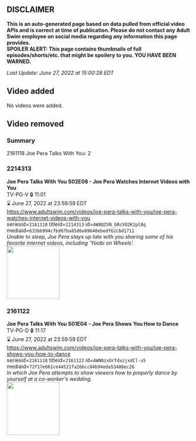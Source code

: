 ## DISCLAIMER
**This is an auto-generated page based on data pulled from official video APIs and is correct at time of publication. Please do not contact any Adult Swim employee on social media regarding any information this page provides.**  
**SPOILER ALERT: This page contains thumbnails of full episodes/shorts/etc. that might be spoilery to you. YOU HAVE BEEN WARNED.**  

_Last Update: June 27, 2022 at 15:00:28 EDT_
## Video added
No videos were added.  
## Video removed
### Summary
2161118 Joe Pera Talks With You: 2  
### 2214313
**Joe Pera Talks With You S02E08 - Joe Pera Watches Internet Videos with You**  
TV-PG-V 🔒 11:01  
⌛ June 27, 2022 at 23:59:59 EDT  
https://www.adultswim.com/videos/joe-pera-talks-with-you/joe-pera-watches-internet-videos-with-you  
seriesid=`2161118` titleid=`2214313` id=`AW8QZVN_GRcVO2K2pl8q` mediaid=`633bb994cfbd67ba85d6e89640ebedf62cbd1711`  
_Unable to sleep, Joe Pera stays up late with you sharing some of his favorite internet videos, including 'Yoobi on Wheels'._  
<a href="https://media.cdn.adultswim.com/uploads/20191216/thumbnails/2_1912161527318-joeperatalks_208_dup-20191121.jpg"><img src="https://media.cdn.adultswim.com/uploads/20191216/thumbnails/2_1912161527318-joeperatalks_208_dup-20191121.jpg" height="144px" /></a>
### 2161122
**Joe Pera Talks With You S01E04 - Joe Pera Shows You How to Dance**  
TV-PG-D 🔒 11:17  
⌛ June 27, 2022 at 23:59:59 EDT  
https://www.adultswim.com/videos/joe-pera-talks-with-you/joe-pera-shows-you-how-to-dance  
seriesid=`2161118` titleid=`2161122` id=`AWN0zsOrTdxzjxdCl-u5` mediaid=`72f17e661ce44521fa26bcc84b94eda53488ec26`  
_In which Joe Pera attempts to show viewers how to properly dance by yourself at a co-worker's wedding._  
<a href="https://media.cdn.adultswim.com/uploads/20200305/thumbnails/2_20351635462-joeperatalks_104_air_cid-3FX93.jpg"><img src="https://media.cdn.adultswim.com/uploads/20200305/thumbnails/2_20351635462-joeperatalks_104_air_cid-3FX93.jpg" height="144px" /></a>
